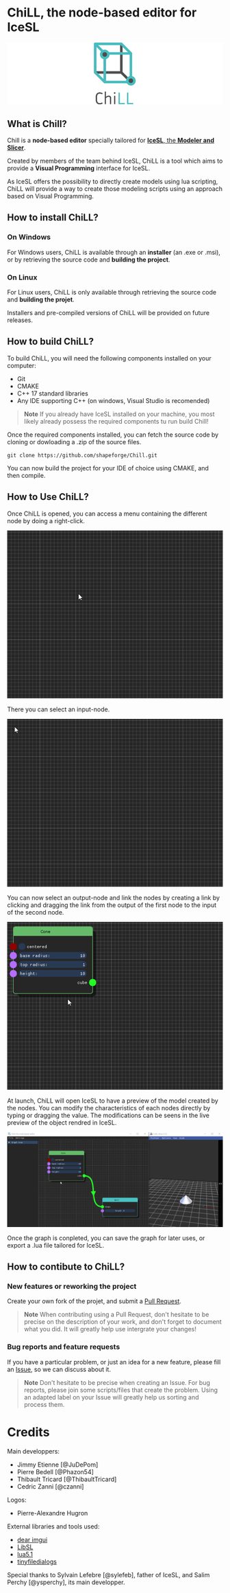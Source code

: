 # ChiLL, the node-based editor for IceSL

![ChiLL banner][banner]

## What is Chill?
Chill is a **node-based editor** specially tailored for [**IceSL**, the **Modeler and Slicer**](https://icesl.loria.fr).

Created by members of the team behind IceSL, ChiLL is a tool which aims to provide a **Visual Programming** interface for IceSL.

As IceSL offers the possibility to directly create models using lua scripting, ChiLL will provide a way to create those modeling scripts using an approach based on Visual Programming.

## How to install ChiLL?
### On Windows
For Windows users, ChiLL is available through an **installer** (an .exe or .msi), or by retrieving the source code and **building the project**.

### On Linux
For Linux users, ChiLL is only available through retrieving the source code and **building the projet**.

Installers and pre-compiled versions of ChiLL will be provided on future releases.

## How to build ChiLL?
To build ChiLL, you will need the following components installed on your computer:

* Git
* CMAKE
* C++ 17 standard libraries
* Any IDE supporting C++ (on windows, Visual Studio is recomended)

>**Note**
>If you already have IceSL installed on your machine, you most likely already possess the required components tu run build Chill!

Once the required components installed, you can fetch the source code by cloning or dowloading a .zip of the source files.

```Shell
git clone https://github.com/shapeforge/Chill.git
```

You can now build the project for your IDE of choice using CMAKE, and then compile.

## How to Use ChiLL?
Once ChiLL is opened, you can access a menu containing the different node by doing a right-click.

![Nodes Menu][node_menu]

There you can select an input-node.

![Using an input-node][input_node]

You can now select an output-node and link the nodes by creating a link by clicking and dragging the link from the output of the first node to the input of the second node.

![Linking nodes][linking_nodes]

At launch, ChiLL will open IceSL to have a preview of the model created by the nodes. You can modify the characteristics of each nodes directly by typing or dragging the value. The modifications can be seens in the live preview of the object rendred in IceSL.

![Live preview with IceSL][live_preview]

Once the graph is conpleted, you can save the graph for later uses, or export a .lua file tailored for IceSL.


## How to contibute to ChiLL?
### New features or reworking the project
Create your own fork of the projet, and submit a [Pull Request](https://github.com/shapeforge/Chill/pulls). 
>**Note**
>When contributing using a Pull Request, don't hesitate to be precise on the description of your work, and don't forget to document what you did.
>It will greatly help use intergrate your changes! 

### Bug reports and feature requests
If you have a particular problem, or just an idea for a new feature, please fill an [Issue](https://github.com/shapeforge/Chill/issues), so we can discuss about it.
>**Note**
>Don't hesitate to be precise when creating an Issue. For bug reports, please join some scripts/files that create the problem.
>Using an adapted label on your Issue will greatly help us sorting and process them.

# Credits
Main developpers:

* Jimmy Etienne [@JuDePom]
* Pierre Bedell [@Phazon54]
* Thibault Tricard [@ThibaultTricard]
* Cedric Zanni [@czanni]

Logos:

* Pierre-Alexandre Hugron

External libraries and tools used:

* [dear imgui](https://github.com/ocornut/imgui)
* [LibSL](https://github.com/sylefeb/LibSL)
* [lua5.1](https://www.lua.org/versions.html)
* [tinyfiledialogs](https://github.com/native-toolkit/tinyfiledialogs)

Special thanks to Sylvain Lefebre [@sylefeb], father of IceSL, and Salim Perchy [@ysperchy], its main developper.


[//]: # (Ressources)
[banner]: ressources/images/chill_banner_wide_medium.png
[node_menu]: ressources/images/gifs/nodemenu.gif
[input_node]: ressources/images/gifs/inputnode.gif
[linking_nodes]: ressources/images/gifs/linknode.gif
[live_preview]: ressources/images/gifs/preview.gif